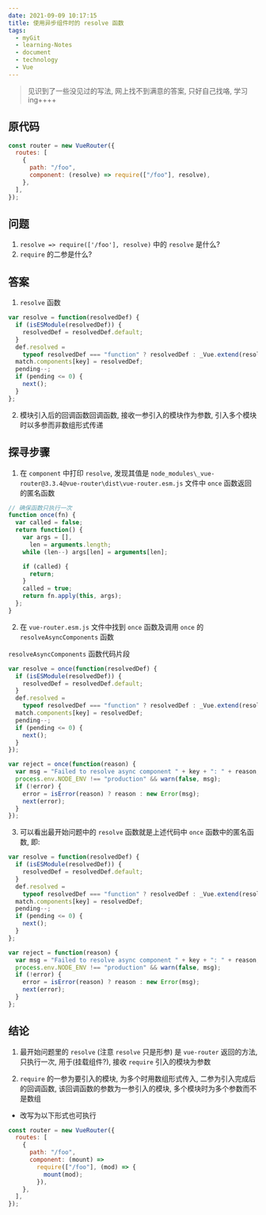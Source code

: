 ```yaml
---
date: 2021-09-09 10:17:15
title: 使用异步组件时的 resolve 函数
tags:
  - myGit
  - learning-Notes
  - document
  - technology
  - Vue
---
```


> 见识到了一些没见过的写法, 网上找不到满意的答案, 只好自己找咯, 学习 ing++++

## 原代码

```js
const router = new VueRouter({
  routes: [
    {
      path: "/foo",
      component: (resolve) => require(["/foo"], resolve),
    },
  ],
});
```

## 问题

1. `resolve => require(['/foo'], resolve)` 中的 `resolve` 是什么?
2. `require` 的二参是什么?

## 答案

1. `resolve` 函数

```js
var resolve = function(resolvedDef) {
  if (isESModule(resolvedDef)) {
    resolvedDef = resolvedDef.default;
  }
  def.resolved =
    typeof resolvedDef === "function" ? resolvedDef : _Vue.extend(resolvedDef);
  match.components[key] = resolvedDef;
  pending--;
  if (pending <= 0) {
    next();
  }
};
```

2. 模块引入后的回调函数回调函数, 接收一参引入的模块作为参数, 引入多个模块时以多参而非数组形式传递

## 探寻步骤

1. 在 `component` 中打印 `resolve`, 发现其值是 `node_modules\_vue-router@3.3.4@vue-router\dist\vue-router.esm.js` 文件中 `once` 函数返回的匿名函数

```js
// 确保函数只执行一次
function once(fn) {
  var called = false;
  return function() {
    var args = [],
      len = arguments.length;
    while (len--) args[len] = arguments[len];

    if (called) {
      return;
    }
    called = true;
    return fn.apply(this, args);
  };
}
```

2. 在 `vue-router.esm.js` 文件中找到 `once` 函数及调用 `once` 的 `resolveAsyncComponents` 函数

`resolveAsyncComponents` 函数代码片段

```js
var resolve = once(function(resolvedDef) {
  if (isESModule(resolvedDef)) {
    resolvedDef = resolvedDef.default;
  }
  def.resolved =
    typeof resolvedDef === "function" ? resolvedDef : _Vue.extend(resolvedDef);
  match.components[key] = resolvedDef;
  pending--;
  if (pending <= 0) {
    next();
  }
});

var reject = once(function(reason) {
  var msg = "Failed to resolve async component " + key + ": " + reason;
  process.env.NODE_ENV !== "production" && warn(false, msg);
  if (!error) {
    error = isError(reason) ? reason : new Error(msg);
    next(error);
  }
});
```

3. 可以看出最开始问题中的 `resolve` 函数就是上述代码中 `once` 函数中的匿名函数, 即:

```js
var resolve = function(resolvedDef) {
  if (isESModule(resolvedDef)) {
    resolvedDef = resolvedDef.default;
  }
  def.resolved =
    typeof resolvedDef === "function" ? resolvedDef : _Vue.extend(resolvedDef);
  match.components[key] = resolvedDef;
  pending--;
  if (pending <= 0) {
    next();
  }
};

var reject = function(reason) {
  var msg = "Failed to resolve async component " + key + ": " + reason;
  process.env.NODE_ENV !== "production" && warn(false, msg);
  if (!error) {
    error = isError(reason) ? reason : new Error(msg);
    next(error);
  }
};
```

## 结论

1. 最开始问题里的 `resolve` (注意 `resolve` 只是形参) 是 `vue-router` 返回的方法, 只执行一次, 用于(挂载组件?), 接收 `require` 引入的模块为参数

2. `require` 的一参为要引入的模块, 为多个时用数组形式传入, 二参为引入完成后的回调函数, 该回调函数的参数为一参引入的模块, 多个模块时为多个参数而不是数组

- 改写为以下形式也可执行

```js
const router = new VueRouter({
  routes: [
    {
      path: "/foo",
      component: (mount) =>
        require(["/foo"], (mod) => {
          mount(mod);
        }),
    },
  ],
});
```
